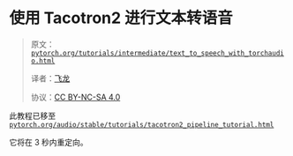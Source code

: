 # 使用 Tacotron2 进行文本转语音

> 原文：[`pytorch.org/tutorials/intermediate/text_to_speech_with_torchaudio.html`](https://pytorch.org/tutorials/intermediate/text_to_speech_with_torchaudio.html)
>
> 译者：[飞龙](https://github.com/wizardforcel)
>
> 协议：[CC BY-NC-SA 4.0](http://creativecommons.org/licenses/by-nc-sa/4.0/)

此教程已移至[`pytorch.org/audio/stable/tutorials/tacotron2_pipeline_tutorial.html`](https://pytorch.org/audio/stable/tutorials/tacotron2_pipeline_tutorial.html)

它将在 3 秒内重定向。
